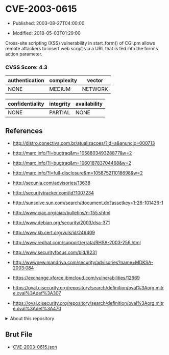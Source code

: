 # CVE-2003-0615

- Published: 2003-08-27T04:00:00

- Modified: 2018-05-03T01:29:00

Cross-site scripting (XSS) vulnerability in start_form() of CGI.pm allows remote attackers to insert web script via a URL that is fed into the form's action parameter.

### CVSS Score: **4.3**

| authentication | complexity | vector |
| --- | --- | --- |
| NONE | MEDIUM | NETWORK |

| confidentiality | integrity | availability |
| --- | --- | --- |
| NONE | PARTIAL | NONE |

## References

* http://distro.conectiva.com.br/atualizacoes/?id=a&anuncio=000713

* http://marc.info/?l=bugtraq&m=105880349328877&w=2

* http://marc.info/?l=bugtraq&m=106018783704468&w=2

* http://marc.info/?l=full-disclosure&m=105875211018698&w=2

* http://secunia.com/advisories/13638

* http://securitytracker.com/id?1007234

* http://sunsolve.sun.com/search/document.do?assetkey=1-26-101426-1

* http://www.ciac.org/ciac/bulletins/n-155.shtml

* http://www.debian.org/security/2003/dsa-371

* http://www.kb.cert.org/vuls/id/246409

* http://www.redhat.com/support/errata/RHSA-2003-256.html

* http://www.securityfocus.com/bid/8231

* http://wwwnew.mandriva.com/security/advisories?name=MDKSA-2003:084

* https://exchange.xforce.ibmcloud.com/vulnerabilities/12669

* https://oval.cisecurity.org/repository/search/definition/oval%3Aorg.mitre.oval%3Adef%3A307

* https://oval.cisecurity.org/repository/search/definition/oval%3Aorg.mitre.oval%3Adef%3A470

<details>
<summary>About this repository</summary> 

  This repository is part of the project [Live Hack CVE](https://github.com/Live-Hack-CVE). Main website can be found [www.live-hack.org](https://www.live-hack.org) 
  
  Made by [Sn0wAlice](https://github.com/Sn0wAlice) for the people that care about security and need to have a feed of the latest CVEs. Hope you enjoy it, don't forget to star the repo and follow me on [Twitter](https://twitter.com/Sn0wAlice) and [Github](https://github.com/Sn0wAlice). And that is my [personnal website](https://www.alice-snow.me/)

  - [Home Page](https://github.com/Live-Hack-CVE)
  - [Framework](https://github.com/Live-Hack-CVE/cve-framework)
  - [CVE database](https://github.com/Live-Hack-CVE/full_database)
  - [Changelog](https://github.com/Live-Hack-CVE/Changelog)
</details>

## Brut File

* [CVE-2003-0615.json](https://raw.githubusercontent.com/Live-Hack-CVE/full_database/main/cves/2003/CVE-2003-0615.json)

